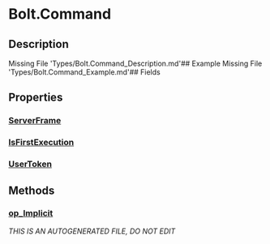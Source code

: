 # Bolt.Command
## Description
Missing File 'Types/Bolt.Command_Description.md'## Example
Missing File 'Types/Bolt.Command_Example.md'## Fields
## Properties
### [ServerFrame](Bolt.Command/P/ServerFrame.md)
### [IsFirstExecution](Bolt.Command/P/IsFirstExecution.md)
### [UserToken](Bolt.Command/P/UserToken.md)
## Methods
### [op_Implicit](Bolt.Command/M/op_Implicit.md)

*THIS IS AN AUTOGENERATED FILE, DO NOT EDIT*
